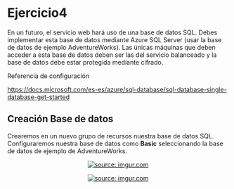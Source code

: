# Ejercicio4

En un futuro, el servicio web hará uso de una base de datos SQL. Debes implementar esta base de datos mediante Azure SQL Server (usar la base de datos de ejemplo AdventureWorks). Las únicas máquinas que deben acceder a esta base de datos deben ser las del servicio balanceado y la base de datos debe estar protegida mediante cifrado.

Referencia de configuración

https://docs.microsoft.com/es-es/azure/sql-database/sql-database-single-database-get-started

## Creación Base de datos

Crearemos en un nuevo grupo de recursos nuestra base de datos SQL. Configuraremos nuestra base de datos como **Basic** seleccionando la base de datos de ejemplo de AdventureWorks.

<p align="center">
  <a href="https://imgur.com/XOJCapd"><img src="https://i.imgur.com/XOJCapdl.png?1" title="source: imgur.com" /></a>
</p>

<p align="center">
  <a href="https://imgur.com/EwoimVj"><img src="https://i.imgur.com/EwoimVjl.png" title="source: imgur.com" /></a>
</p>
